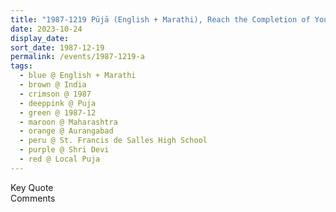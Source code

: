 ```yaml
---
title: "1987-1219 Pūjā (English + Marathi), Reach the Completion of Your Realization and Know Your Greatness, St. Francis de Salles High School, Aurangabad, Maharashtra, India"
date: 2023-10-24
display_date: 
sort_date: 1987-12-19
permalink: /events/1987-1219-a
tags:
  - blue @ English + Marathi
  - brown @ India
  - crimson @ 1987
  - deeppink @ Puja
  - green @ 1987-12
  - maroon @ Maharashtra
  - orange @ Aurangabad
  - peru @ St. Francis de Salles High School  
  - purple @ Shri Devi
  - red @ Local Puja
---
```


<wave-list>
  <list-title color="green" width="75">Key Quote</list-title>
  <list-item color="BlanchedAlmond"  width="200"></list-item>
  <list-item color="Lavender"></list-item>
  <list-item color="BlanchedAlmond"></list-item>
</wave-list>

<br>

<wave-list>
  <list-title color="green" width="75">Comments</list-title>
  <list-item color="BlanchedAlmond"  width="200"></list-item>
  <list-item color="Lavender"></list-item>
  <list-item color="BlanchedAlmond"></list-item>
</wave-list>
